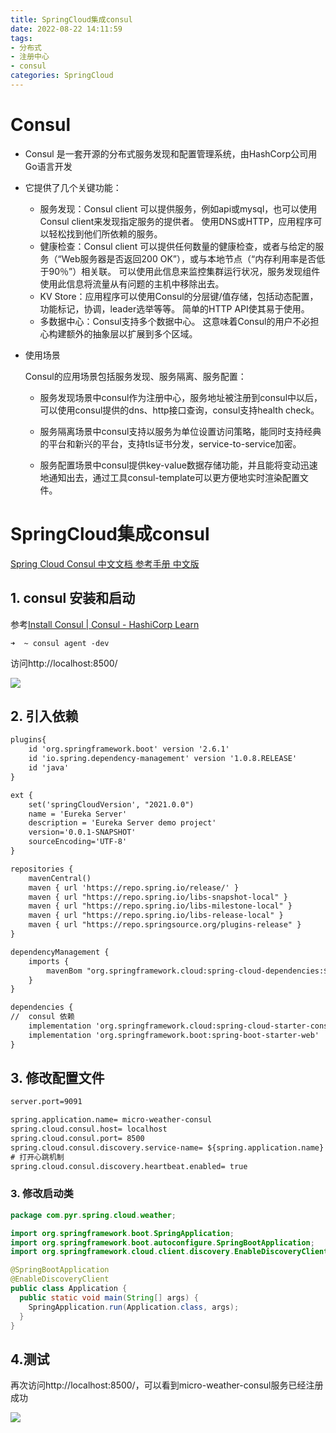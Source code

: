 ```yaml
---
title: SpringCloud集成consul
date: 2022-08-22 14:11:59
tags:
- 分布式
- 注册中心
- consul
categories: SpringCloud
---
```


# Consul

- Consul 是一套开源的分布式服务发现和配置管理系统，由HashCorp公司用Go语言开发
- 它提供了几个关键功能：
  - 服务发现：Consul client 可以提供服务，例如api或mysql，也可以使用Consul client来发现指定服务的提供者。 使用DNS或HTTP，应用程序可以轻松找到他们所依赖的服务。
  - 健康检查：Consul client 可以提供任何数量的健康检查，或者与给定的服务（“Web服务器是否返回200 OK”），或与本地节点（“内存利用率是否低于90％”）相关联。 可以使用此信息来监控集群运行状况，服务发现组件使用此信息将流量从有问题的主机中移除出去。
  - KV Store：应用程序可以使用Consul的分层键/值存储，包括动态配置，功能标记，协调，leader选举等等。 简单的HTTP API使其易于使用。
  - 多数据中心：Consul支持多个数据中心。 这意味着Consul的用户不必担心构建额外的抽象层以扩展到多个区域。

- 使用场景

  Consul的应用场景包括服务发现、服务隔离、服务配置：

  - 服务发现场景中consul作为注册中心，服务地址被注册到consul中以后，可以使用consul提供的dns、http接口查询，consul支持health check。

  - 服务隔离场景中consul支持以服务为单位设置访问策略，能同时支持经典的平台和新兴的平台，支持tls证书分发，service-to-service加密。

  - 服务配置场景中consul提供key-value数据存储功能，并且能将变动迅速地通知出去，通过工具consul-template可以更方便地实时渲染配置文件。

    

    

#  SpringCloud集成consul

[Spring Cloud Consul 中文文档 参考手册 中文版](https://www.springcloud.cc/spring-cloud-consul.html)

## 1. consul 安装和启动

参考[Install Consul | Consul - HashiCorp Learn](https://learn.hashicorp.com/tutorials/consul/get-started-install)

```
➜  ~ consul agent -dev
```

访问http://localhost:8500/

![](https://tva1.sinaimg.cn/large/e6c9d24ely1h5fjegc3rcj21xz0u0ad8.jpg)



## 2. 引入依赖

```xml
plugins{
	id 'org.springframework.boot' version '2.6.1'
	id 'io.spring.dependency-management' version '1.0.8.RELEASE'
	id 'java'
}

ext {
	set('springCloudVersion', "2021.0.0")
	name = 'Eureka Server'
	description = 'Eureka Server demo project'
	version='0.0.1-SNAPSHOT'
	sourceEncoding='UTF-8'
}

repositories {
	mavenCentral()
	maven { url 'https://repo.spring.io/release/' }
	maven { url "https://repo.spring.io/libs-snapshot-local" }
	maven { url "https://repo.spring.io/libs-milestone-local" }
	maven { url "https://repo.spring.io/libs-release-local" }
	maven { url "https://repo.springsource.org/plugins-release" }
}

dependencyManagement {
	imports {
		mavenBom "org.springframework.cloud:spring-cloud-dependencies:${springCloudVersion}"
	}
}

dependencies {
//	consul 依赖
	implementation 'org.springframework.cloud:spring-cloud-starter-consul-discovery'
	implementation 'org.springframework.boot:spring-boot-starter-web'
}
```



## 3.  修改配置文件

```xml
server.port=9091

spring.application.name= micro-weather-consul
spring.cloud.consul.host= localhost
spring.cloud.consul.port= 8500
spring.cloud.consul.discovery.service-name= ${spring.application.name}
# 打开心跳机制
spring.cloud.consul.discovery.heartbeat.enabled= true
```



### 3. 修改启动类

```java
package com.pyr.spring.cloud.weather;

import org.springframework.boot.SpringApplication;
import org.springframework.boot.autoconfigure.SpringBootApplication;
import org.springframework.cloud.client.discovery.EnableDiscoveryClient;

@SpringBootApplication
@EnableDiscoveryClient
public class Application {
  public static void main(String[] args) {
    SpringApplication.run(Application.class, args);
  }
}

```



## 4.测试

再次访问http://localhost:8500/，可以看到micro-weather-consul服务已经注册成功

![](https://tva1.sinaimg.cn/large/e6c9d24ely1h5fk8xt9m6j22190u0dj3.jpg)

